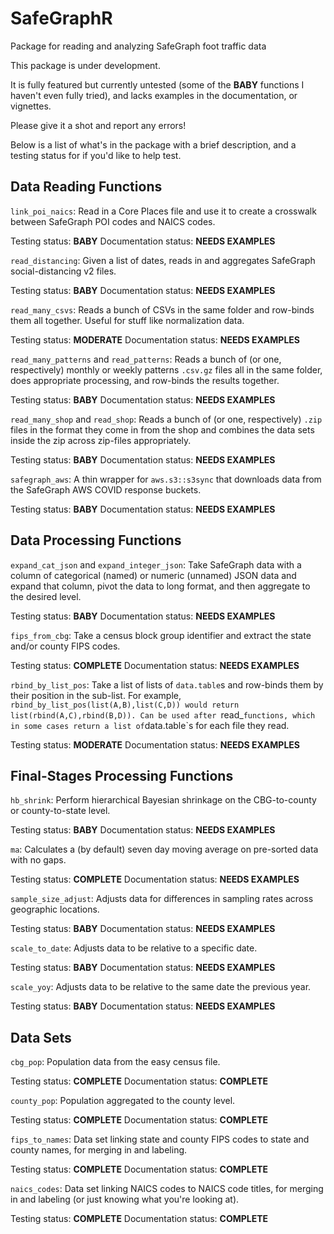 # SafeGraphR
Package for reading and analyzing SafeGraph foot traffic data

This package is under development.

It is fully featured but currently untested (some of the **BABY** functions I haven't even fully tried), and lacks examples in the documentation, or vignettes.

Please give it a shot and report any errors!

Below is a list of what's in the package with a brief description, and a testing status for if you'd like to help test.

## Data Reading Functions

`link_poi_naics`: Read in a Core Places file and use it to create a crosswalk between SafeGraph POI codes and NAICS codes.

Testing status: **BABY**
Documentation status: **NEEDS EXAMPLES**

`read_distancing`: Given a list of dates, reads in and aggregates SafeGraph social-distancing v2 files.

Testing status: **BABY**
Documentation status: **NEEDS EXAMPLES**

`read_many_csvs`: Reads a bunch of CSVs in the same folder and row-binds them all together. Useful for stuff like normalization data.

Testing status: **MODERATE**
Documentation status: **NEEDS EXAMPLES**

`read_many_patterns` and `read_patterns`: Reads a bunch of (or one, respectively) monthly or weekly patterns `.csv.gz` files all in the same folder, does appropriate processing, and row-binds the results together.

Testing status: **BABY**
Documentation status: **NEEDS EXAMPLES**

`read_many_shop` and `read_shop`: Reads a bunch of (or one, respectively) `.zip` files in the format they come in from the shop and combines the data sets inside the zip across zip-files appropriately.

Testing status: **BABY**
Documentation status: **NEEDS EXAMPLES**

`safegraph_aws`: A thin wrapper for `aws.s3::s3sync` that downloads data from the SafeGraph AWS COVID response buckets.

Testing status: **BABY**
Documentation status: **NEEDS EXAMPLES**



## Data Processing Functions

`expand_cat_json` and `expand_integer_json`: Take SafeGraph data with a column of categorical (named) or numeric (unnamed) JSON data and expand that column, pivot the data to long format, and then aggregate to the desired level.

Testing status: **BABY**
Documentation status: **NEEDS EXAMPLES**

`fips_from_cbg`: Take a census block group identifier and extract the state and/or county FIPS codes.

Testing status: **COMPLETE**
Documentation status: **NEEDS EXAMPLES**

`rbind_by_list_pos`: Take a list of lists of `data.table`s and row-binds them by their position in the sub-list. For example, `rbind_by_list_pos(list(A,B),list(C,D)) would return list(rbind(A,C),rbind(B,D)). Can be used after `read_` functions, which in some cases return a list of `data.table`s for each file they read.

Testing status: **MODERATE**
Documentation status: **NEEDS EXAMPLES**

## Final-Stages Processing Functions

`hb_shrink`: Perform hierarchical Bayesian shrinkage on the CBG-to-county or county-to-state level.

Testing status: **BABY**
Documentation status: **NEEDS EXAMPLES**

`ma`: Calculates a (by default) seven day moving average on pre-sorted data with no gaps.

Testing status: **COMPLETE**
Documentation status: **NEEDS EXAMPLES**

`sample_size_adjust`: Adjusts data for differences in sampling rates across geographic locations.

Testing status: **BABY**
Documentation status: **NEEDS EXAMPLES**

`scale_to_date`: Adjusts data to be relative to a specific date.

Testing status: **BABY**
Documentation status: **NEEDS EXAMPLES**

`scale_yoy`: Adjusts data to be relative to the same date the previous year.

Testing status: **BABY**
Documentation status: **NEEDS EXAMPLES**

## Data Sets

`cbg_pop`: Population data from the easy census file.

Testing status: **COMPLETE**
Documentation status: **COMPLETE**

`county_pop`: Population aggregated to the county level.

Testing status: **COMPLETE**
Documentation status: **COMPLETE**

`fips_to_names`: Data set linking state and county FIPS codes to state and county names, for merging in and labeling.

Testing status: **COMPLETE**
Documentation status: **COMPLETE**

`naics_codes`: Data set linking NAICS codes to NAICS code titles, for merging in and labeling (or just knowing what you're looking at).

Testing status: **COMPLETE**
Documentation status: **COMPLETE**
